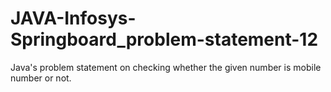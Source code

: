 # JAVA-Infosys-Springboard_problem-statement-12
Java's problem statement on checking whether the given number is mobile number or not.
